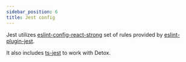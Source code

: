 ```yaml
---
sidebar_position: 6
title: Jest config
---
```


Jest utilizes [eslint-config-react-strong](https://github.com/svbutko/eslint-config-react-strong)
set of rules provided by [eslint-plugin-jest](https://github.com/jest-community/eslint-plugin-jest).

It also includes [ts-jest](https://github.com/kulshekhar/ts-jest) to work with Detox.
